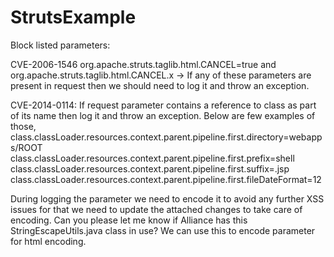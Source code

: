 # StrutsExample

Block listed parameters:

CVE-2006-1546 org.apache.struts.taglib.html.CANCEL=true  and  org.apache.struts.taglib.html.CANCEL.x -> If any of these parameters are present  in request then we should need to log it and throw an exception.

CVE-2014-0114:   If request parameter contains a reference to class as part of its name then log it and throw an exception. Below are few examples of those,
class.classLoader.resources.context.parent.pipeline.first.directory=webapps/ROOT
class.classLoader.resources.context.parent.pipeline.first.prefix=shell
class.classLoader.resources.context.parent.pipeline.first.suffix=.jsp
class.classLoader.resources.context.parent.pipeline.first.fileDateFormat=12

During logging the parameter we need to encode it to avoid any further XSS issues for that we need to update the attached changes to take care of encoding. Can you please let me know if Alliance has this StringEscapeUtils.java class in use? We can use this to encode parameter for html encoding.
